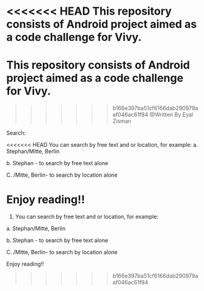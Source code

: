 <<<<<<< HEAD
This repository consists of Android project aimed as a code challenge for Vivy.
=======

# This repository consists of Android project aimed as a code challenge for Vivy.

>>>>>>> b166e397ba51cf6166dab290979aaf046ac61f84
@Written By Eyal Zisman

Search:

<<<<<<< HEAD
You can search by free text and or location, for example:
a. Stephan/Mitte, Berlin

b. Stephan - to search by free text alone

C. /Mitte, Berlin- to search by location alone

Enjoy reading!!
=======
1. You can search by free text and or location,  for example:

 a. Stephan/Mitte,  Berlin

b.  Stephan -   to search by free text alone

C.  /Mitte,  Berlin- to search by location alone

Enjoy reading!!



>>>>>>> b166e397ba51cf6166dab290979aaf046ac61f84
